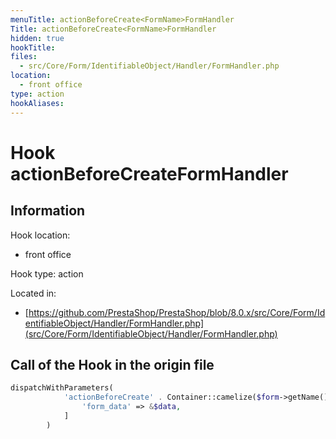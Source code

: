 ```yaml
---
menuTitle: actionBeforeCreate<FormName>FormHandler
Title: actionBeforeCreate<FormName>FormHandler
hidden: true
hookTitle: 
files:
  - src/Core/Form/IdentifiableObject/Handler/FormHandler.php
location:
  - front office
type: action
hookAliases:
---
```


# Hook actionBeforeCreate<FormName>FormHandler

## Information

Hook location:
  - front office

Hook type: action

Located in: 
  - [https://github.com/PrestaShop/PrestaShop/blob/8.0.x/src/Core/Form/IdentifiableObject/Handler/FormHandler.php](src/Core/Form/IdentifiableObject/Handler/FormHandler.php)

## Call of the Hook in the origin file

```php
dispatchWithParameters(
            'actionBeforeCreate' . Container::camelize($form->getName()) . 'FormHandler', [
                'form_data' => &$data,
            ]
        )
```